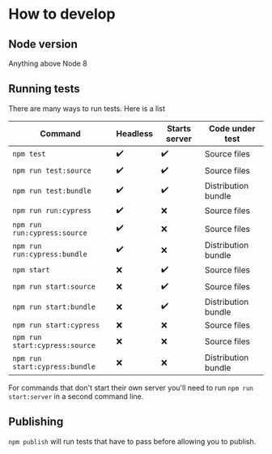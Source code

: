 # How to develop

## Node version

Anything above Node 8

## Running tests

There are many ways to run tests. Here is a list

| Command | Headless | Starts server | Code under test |
|---------|----------|---------------|-----------------|
| `npm test` | :heavy_check_mark: | :heavy_check_mark: | Source files |
| `npm run test:source` | :heavy_check_mark: | :heavy_check_mark: | Source files |
| `npm run test:bundle` | :heavy_check_mark: | :heavy_check_mark: | Distribution bundle |
| `npm run run:cypress` | :heavy_check_mark: | :x: | Source files |
| `npm run run:cypress:source` | :heavy_check_mark: | :x: | Source files |
| `npm run run:cypress:bundle` | :heavy_check_mark: | :x: | Distribution bundle |
| `npm start` | :x: | :heavy_check_mark: | Source files |
| `npm run start:source` | :x: | :heavy_check_mark: | Source files |
| `npm run start:bundle` | :x: | :heavy_check_mark: | Distribution bundle |
| `npm run start:cypress` | :x: | :x: | Source files |
| `npm run start:cypress:source` | :x: | :x: | Source files |
| `npm run start:cypress:bundle` | :x: | :x: | Distribution bundle |

For commands that don't start their own server you'll need to run `npm run start:server` in a second command line.

## Publishing

`npm publish` will run tests that have to pass before allowing you to publish.
